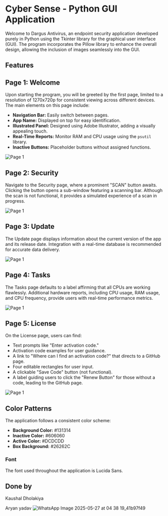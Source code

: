  # Cyber Sense - Python GUI Application

Welcome to Dargus Antivirus, an endpoint security application developed purely in Python using the Tkinter library for the graphical user interface (GUI). The program incorporates the Pillow library to enhance the overall design, allowing the inclusion of images seamlessly into the GUI.

## Features




## Page 1: Welcome

Upon starting the program, you will be greeted by the first page, limited to a resolution of 1270x720p for consistent viewing across different devices. The main elements on this page include:

- **Navigation Bar:** Easily switch between pages.
- **App Name:** Displayed on top for easy identification.
- **Illustrated Panel:** Designed using Adobe Illustrator, adding a visually appealing touch.
- **Real-Time Reports:** Monitor RAM and CPU usage using the `psutil` library.
- **Inactive Buttons:** Placeholder buttons without assigned functions.





![Page 1](Preview/1.PNG)




## Page 2: Security

Navigate to the Security page, where a prominent "SCAN" button awaits. Clicking the button opens a sub-window featuring a scanning bar. Although the scan is not functional, it provides a simulated experience of a scan in progress.





![Page 1](Preview/2.PNG)




## Page 3: Update

The Update page displays information about the current version of the app and its release date. Integration with a real-time database is recommended for accurate data delivery.





![Page 1](Preview/3.PNG)




## Page 4: Tasks

The Tasks page defaults to a label affirming that all CPUs are working flawlessly. Additional hardware reports, including CPU usage, RAM usage, and CPU frequency, provide users with real-time performance metrics.





![Page 1](Preview/4.PNG)




## Page 5: License

On the License page, users can find:

- Text prompts like "Enter activation code."
- Activation code examples for user guidance.
- A link to "Where can I find an activation code?" that directs to a GitHub page.
- Four editable rectangles for user input.
- A clickable "Save Code" button (not functional).
- A label guiding users to click the "Renew Button" for those without a code, leading to the GitHub page.




![Page 1](Preview/5.PNG)






## Color Patterns

The application follows a consistent color scheme:

- **Background Color:** #131314
- **Inactive Color:** #606060
- **Active Color:** #DCDCDD
- **Box Background:** #26262C





### Font

The font used throughout the application is Lucida Sans.


## Done by
Kaushal Dholakiya


Aryan yadav
![WhatsApp Image 2025-05-27 at 04 38 19_41b97f49](https://github.com/user-attachments/assets/933ebc05-f71f-4cce-8007-c3fb8ec51d8b)
